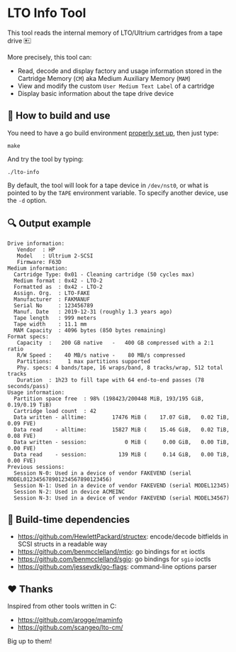 LTO Info Tool
=============

This tool reads the internal memory of LTO/Ultrium cartridges from a tape drive 🖭

More precisely, this tool can:
- Read, decode and display factory and usage information stored in the Cartridge Memory (`CM`) aka Medium Auxiliary Memory (`MAM`)
- View and modify the custom `User Medium Text Label` of a cartridge
- Display basic information about the tape drive device

## :hammer: How to build and use

You need to have a go build environment [properly set up](https://golang.org/doc/install), then just type:

```
make
```

And try the tool by typing:

```
./lto-info
```

By default, the tool will look for a tape device in `/dev/nst0`, or what is pointed to by the `TAPE` environment variable. To specify another device, use the `-d` option.

## :mag: Output example
```
Drive information:
   Vendor  : HP
   Model   : Ultrium 2-SCSI
   Firmware: F63D
Medium information:
  Cartridge Type: 0x01 - Cleaning cartridge (50 cycles max)
  Medium format : 0x42 - LTO-2
  Formatted as  : 0x42 - LTO-2
  Assign. Org.  : LTO-FAKE
  Manufacturer  : FAKMANUF
  Serial No     : 123456789
  Manuf. Date   : 2019-12-31 (roughly 1.3 years ago)
  Tape length   : 999 meters
  Tape width    : 11.1 mm
  MAM Capacity  : 4096 bytes (850 bytes remaining)
Format specs:
   Capacity  :   200 GB native   -   400 GB compressed with a 2:1 ratio
   R/W Speed :    40 MB/s native -    80 MB/s compressed
   Partitions:     1 max partitions supported
   Phy. specs: 4 bands/tape, 16 wraps/band, 8 tracks/wrap, 512 total tracks
   Duration  : 1h23 to fill tape with 64 end-to-end passes (78 seconds/pass)
Usage information:
  Partition space free  : 98% (198423/200448 MiB, 193/195 GiB, 0.19/0.19 TiB)
  Cartridge load count  : 42
  Data written - alltime:        17476 MiB (    17.07 GiB,   0.02 TiB, 0.09 FVE)
  Data read    - alltime:        15827 MiB (    15.46 GiB,   0.02 TiB, 0.08 FVE)
  Data written - session:            0 MiB (     0.00 GiB,   0.00 TiB, 0.00 FVE)
  Data read    - session:          139 MiB (     0.14 GiB,   0.00 TiB, 0.00 FVE)
Previous sessions:
  Session N-0: Used in a device of vendor FAKEVEND (serial MODEL012345678901234567890123456)
  Session N-1: Used in a device of vendor FAKEVEND (serial MODEL12345)
  Session N-2: Used in device ACMEINC
  Session N-3: Used in a device of vendor FAKEVEND (serial MODEL34567)
```

## :gem: Build-time dependencies

- https://github.com/HewlettPackard/structex: encode/decode bitfields in SCSI structs in a readable way
- https://github.com/benmcclelland/mtio: go bindings for `mt` ioctls
- https://github.com/benmcclelland/sgio: go bindings for `sgio` ioctls
- https://github.com/jessevdk/go-flags: command-line options parser

## :hearts: Thanks

Inspired from other tools written in C:
- https://github.com/arogge/maminfo
- https://github.com/scangeo/lto-cm/

Big up to them!
